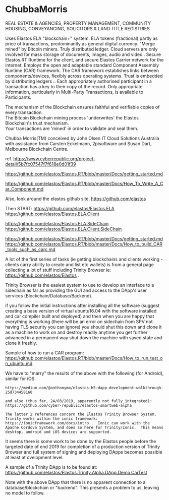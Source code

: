 # ChubbaMorris

REAL ESTATE & AGENCIES, PROPERTY MANAGEMENT, COMMUNITY HOUSING, CONVEYANCING, SOLICITORS & LAND TITLE REGISTRIES

Uses Elastos ELA "blockchain+" system.
ELA tokens (fractional) partly as price of transactions,
predominantly as general digital currency.
"Merge mined" by Bitcoin miners.
Truly distributed ledger. Cloud servers are only involved for mass storage of documents, images, audio and video..
Secure Elastos.RT Runtime for the client,
and secure Elastos Carrier network for the internet.
Employs the open and adaptable standard Component Assembly Runtime (CAR) framework.
The CAR framework establishes links between components/devices, flexibly across operating systems.
Trust is embedded by distributing ledgers ..  Each appropriately authorised participant in a transaction has a key to their copy of the record.  Only appropriate information, particularly in Multi-Party Transactions, is available to Participants.

The mechanism of the Blockchain ensures faithful and verifiable copies of every transaction.  
The Bitcoin Blockchain mining process 'underwrites' the Elastos Blockchain's trust mechanism.  
Your transactions are 'mined' in order to validate and seal them.

Chubba Morris(TM) conceived by John Olsen IT Cloud Solutions Australia with assistance from Carsten Eckelmann, 2pisoftware and Susan Dart, Melbourne Blockchain Centre.

ref.  https://www.cyberrepublic.org/project-detail/5b7fc07547f7f618e0d01f39 

https://github.com/elastos/Elastos.RT/blob/master/Docs/getting_started.md

https://github.com/elastos/Elastos.RT/blob/master/Docs/How_To_Write_A_Car_Component.md

Also, look around the elastos github site.  https://github.com/elastos

Then START:
 https://github.com/elastos/Elastos.ELA  https://github.com/elastos/Elastos.ELA.Client 
 
 https://github.com/elastos/Elastos.ELA.SideChain  https://github.com/elastos/Elastos.ELA.Client.SideChain
 
  https://github.com/elastos/Elastos.RT/blob/master/Docs/getting_started.md   https://github.com/elastos/Elastos.RT/blob/master/Docs/How_to_build_CAR_tools_such_as_carc.md
  
  A lot of the first series of tasks (ie getting blockchains and clients working - clients carry ability to create and list etc wallets) is from a general page collecting a lot of stuff including Trinity Browser ie:  https://github.com/elastos/Elastos .
  
  Trinity Browser is the easiest system to use to develop an interface to a sidechain as far as providing the GUI and access to the DApp's user services (Blockchain/Database/Backend).
  
if you follow the initial instructions after installing all the software (suggest creating a base version of virtual ubuntu16.04 with the software installed and car compiler built and deployed) and then when you are happy that everything is working (there will be an error on sidechain from SPV not having TLS security you can ignore) you should shut this down and clone it as a machine to work on and destroy readily
anytime you get further advanced in a permanent way shut down the machine with saved state and clone it freshly.

 Sample of how to run a CAR program:  https://github.com/elastos/Elastos.RT/blob/master/Docs/How_to_run_test_on_ubuntu.md
 
 We have to "marry" the results of the above with the following (for Android), similar for iOS:
 
    https://medium.com/@anthonymo/elastos-h5-dapp-development-walkthrough-25d734458160  
    
    and also (thus far, 24/03/2019, apparently not fully integrated):  https://github.com/cyber-republic/elastos-smartweb-alpha
    
    The latter 2 references concern the Elastos Trinity Browser System.  Trinity works within the ionic framework:
    https://ionicframework.com/docs/intro .  Ionic can work with the Apache Cordova System, and does so here for Trinity/Ionic.  This means desktop, android and iOS devices are supported.

It seems there is some work to be done by the Elastos people before the targeted date of end 2019 for completion of a production version of Trinity Browser and full system of signing and deploying DApps becomes possible at least at dvelopment level.

  A sample of a Trinity DApp is to be found at: https://github.com/elastos/Elastos.Trinity.Alpha.DApp.Demo.CarTest
  
  Note with the above DApp that there is no apparent connection to a database/blockchain or "backend".  This presents a problem to us, leaving no model to follow.
